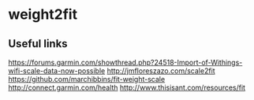 weight2fit
==========

## Useful links
https://forums.garmin.com/showthread.php?24518-Import-of-Withings-wifi-scale-data-now-possible
http://jmfloreszazo.com/scale2fit
https://github.com/marchibbins/fit-weight-scale
http://connect.garmin.com/health
http://www.thisisant.com/resources/fit
